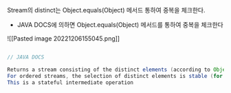
Stream의 distinct는 Object.equals(Object) 메서드 통하여 중복을 체크한다.

* JAVA DOCS에 의하면 Object.equals(Object) 메서드를 통하여 중복을 체크한다 

![[Pasted image 20221206155045.png]]



```java

// JAVA DOCS 

Returns a stream consisting of the distinct elements (according to Object.equals(Object)) of this stream.
For ordered streams, the selection of distinct elements is stable (for duplicated elements, the element appearing first in the encounter order is preserved.) For unordered streams, no stability guarantees are made.
This is a stateful intermediate operation
```